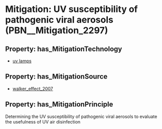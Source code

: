# Mitigation: __UV susceptibility of pathogenic viral aerosols__ (PBN__Mitigation_2297)

## Property: has_MitigationTechnology

* [uv lamps](../Technology/PBN__Technology_3193)

## Property: has_MitigationSource

* [walker_effect_2007](../Article/PBN__Article_88)

## Property: has_MitigationPrinciple

Determining the UV susceptibility of pathogenic viral aerosols to evaluate the usefulness of UV air disinfection

